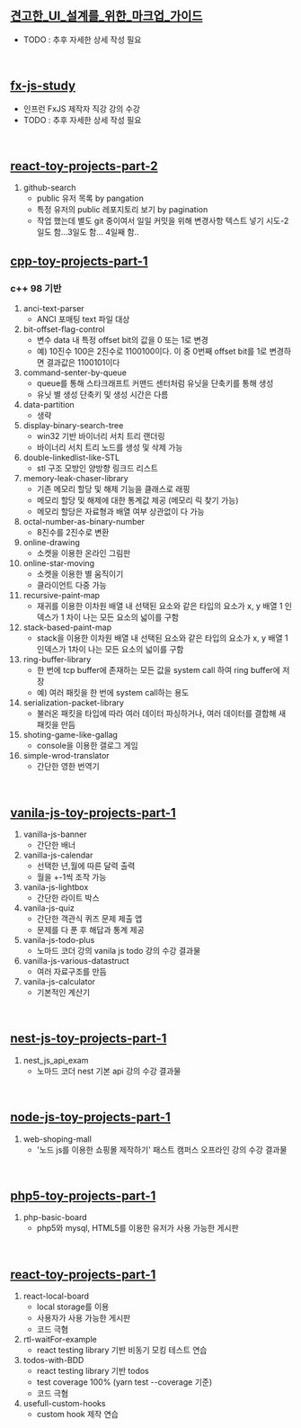 ## [견고한_UI_설계를_위한_마크업_가이드](견고한_UI_설계를_위한_마크업_가이드)
- TODO : 추후 자세한 상세 작성 필요

<br>

## [fx-js-study](fx-js-study)
- 인프런 FxJS 제작자 직강 강의 수강
- TODO : 추후 자세한 상세 작성 필요

<br>

## [react-toy-projects-part-2](react-toy-projects-part-2)
1. github-search
   - public 유저 목록 by pangation
   - 특정 유저의 public 레포지토리 보기 by pagination
   - 작업 했는데 별도 git 중이여서 일일 커밋을 위해 변경사항 텍스트 넣기 시도-2일도 함...3일도 함... 4일째 함..

## [cpp-toy-projects-part-1](cpp-toy-projects-part-1)
### c++ 98 기반
1. anci-text-parser
   - ANCI 포매팅 text 파일 대상
2. bit-offset-flag-control
    - 변수 data 내 특정 offset bit의 값을 0 또는 1로 변경
    - 예) 10진수 100은 2진수로 1100100이다. 이 중 0번째 offset bit를 1로 변경하면 결과값은 1100101이다
3. command-senter-by-queue
    - queue를 통해 스타크래프트 커맨드 센터처럼 유닛을 단축키를 통해 생성
    - 유닛 별 생성 단축키 및 생성 시간은 다름
4. data-partition
    - 생략
5. display-binary-search-tree
    - win32 기반 바이너리 서치 트리 랜더링
    - 바이너리 서치 트리 노드를 생성 및 삭제 가능
6. double-linkedlist-like-STL
    - stl 구조 모방인 양방향 링크드 리스트
7. memory-leak-chaser-library
    - 기존 메모리 할당 및 해제 기능을 클래스로 래핑
    - 메모리 할당 및 해제에 대한 통계값 제공 (메모리 릭 찾기 가능)
    - 메모리 할당은 자료형과 배열 여부 상관없이 다 가능
8. octal-number-as-binary-number
    - 8진수를 2진수로 변환
9. online-drawing
    - 소켓을 이용한 온라인 그림판
10. online-star-moving
    - 소켓을 이용한 별 움직이기
    - 클라이언트 다중 가능
11. recursive-paint-map
    - 재귀를 이용한 이차원 배열 내 선택된 요소와 같은 타입의 요소가 x, y 배열 1 인덱스가 1 차이 나는 모든 요소의 넓이를 구함
12. stack-based-paint-map
    - stack을 이용한 이차원 배열 내 선택된 요소와 같은 타입의 요소가 x, y 배열 1 인덱스가 1차이 나는 모든 요소의 넓이를 구함
13. ring-buffer-library
    - 한 번에 tcp buffer에 존재하는 모든 값을 system call 하여 ring buffer에 저장
    - 예) 여러 패킷을 한 번에 system call하는 용도 
14. serialization-packet-library
    - 불러온 패킷을 타입에 따라 여러 데이터 파싱하거나, 여러 데이터를 결합해 새 패킷을 만듬
15. shoting-game-like-gallag
    - console을 이용한 갤로그 게임
16. simple-wrod-translator
    - 간단한 영한 번역기
<br>

## [vanila-js-toy-projects-part-1](vanila-js-toy-projects-part-1)
1. vanilla-js-banner
   - 간단한 배너
2. vanilla-js-calendar
   - 선택한 년,월에 따른 달력 출력
   - 월을 +-1씩 조작 가능
3. vanila-js-lightbox
   - 간단한 라이트 박스
4. vanila-js-quiz
   - 간단한 객관식 퀴즈 문제 제출 앱
   - 문제를 다 푼 후 해답과 통계 제공
5. vanila-js-todo-plus
   - 노마드 코더 강의 vanila js todo 강의 수강 결과물
6. vanilla-js-various-datastruct
   - 여러 자료구조를 만듬
7. vanila-js-calculator
   - 기본적인 계산기

<br>

## [nest-js-toy-projects-part-1](nest-js-toy-projects-part-1)
1. nest_js_api_exam
   - 노마드 코더 nest 기본 api 강의 수강 결과물

<br>

## [node-js-toy-projects-part-1](node-js-toy-projects-part-1/)
1. web-shoping-mall
   - '노드 js를 이용한 쇼핑몰 제작하기' 패스트 캠퍼스 오프라인 강의 수강 결과물

<br>

## [php5-toy-projects-part-1](php5-toy-projects-part-1)
1. php-basic-board
   - php5와 mysql, HTML5를 이용한 유저가 사용 가능한 게시판

<br>

## [react-toy-projects-part-1](react-toy-projects-part-1)
1. react-local-board
   - local storage를 이용
   - 사용자가 사용 가능한 게시판
   - 코드 극혐
2. rtl-waitFor-example
   - react testing library 기반 비동기 모킹 테스트 연습
3. todos-with-BDD
   - react testing library 기반 todos
   - test coverage 100% (yarn test --coverage 기준)
   - 코드 극혐
4. usefull-custom-hooks
   - custom hook 제작 연습

<br>